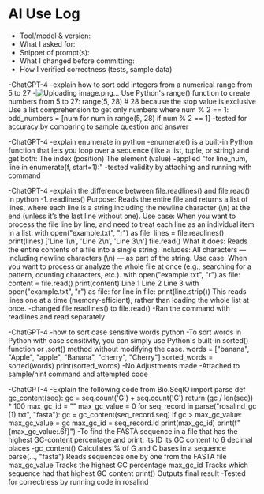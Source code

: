 # AI Use Log
- Tool/model & version:
- What I asked for:
- Snippet of prompt(s):
- What I changed before committing:
- How I verified correctness (tests, sample data)



-ChatGPT-4
-explain how to sort odd integers from a numerical range from 5 to 27
-![Uploading image.png…]()
Use Python's range() function to create numbers from 5 to 27:
range(5, 28)  # 28 because the stop value is exclusive
Use a list comprehension to get only numbers where num % 2 == 1:
odd_numbers = [num for num in range(5, 28) if num % 2 == 1]
-tested for accuracy by comparing to sample question and answer


-ChatGPT-4
-explain enumerate in python
-enumerate() is a built-in Python function that lets you loop over a sequence (like a list, tuple, or string) and get both:
The index (position)
The element (value)
-applied "for line_num, line in enumerate(f, start=1):" 
-tested validity by attaching and running with command 

-ChatGPT-4
-explain the difference between file.readlines() and file.read() in python
-1. readlines()
Purpose: Reads the entire file and returns a list of lines, where each line is a string including the newline character (\n) at the end (unless it’s the last line without one).
Use case: When you want to process the file line by line, and need to treat each line as an individual item in a list.
with open("example.txt", "r") as file:
    lines = file.readlines()
print(lines)
['Line 1\n', 'Line 2\n', 'Line 3\n']
file.read()
What it does: Reads the entire contents of a file into a single string.
Includes: All characters — including newline characters (\n) — as part of the string.
Use case: When you want to process or analyze the whole file at once (e.g., searching for a pattern, counting characters, etc.).
with open("example.txt", "r") as file:
    content = file.read()
print(content)
Line 1
Line 2
Line 3
with open("example.txt", "r") as file:
    for line in file:
        print(line.strip())
This reads lines one at a time (memory-efficient), rather than loading the whole list at once.
-changed file.readlines() to file.read()
-Ran the command with readlines and read separately

-ChatGPT-4
-how to sort case sensitive words python
-To sort words in Python with case sensitivity, you can simply use Python's built-in sorted() function or .sort() method without modifying the case.
words = ["banana", "Apple", "apple", "Banana", "cherry", "Cherry"]
sorted_words = sorted(words)
print(sorted_words)
-No Adjustments made
-Attached to sample/hint command and attempted code

-ChatGPT-4
-Explain the following code from Bio.SeqIO import parse def gc_content(seq): gc = seq.count('G') + seq.count('C') return (gc / len(seq)) * 100 max_gc_id = "" max_gc_value = 0 for seq_record in parse("rosalind_gc (1).txt", "fasta"): gc = gc_content(seq_record.seq) if gc > max_gc_value: max_gc_value = gc max_gc_id = seq_record.id print(max_gc_id) print(f"{max_gc_value:.6f}")
-To find the FASTA sequence in a file that has the highest GC-content percentage and print:
its ID
its GC content to 6 decimal places
-gc_content()	Calculates % of G and C bases in a sequence
parse(..., "fasta")	Reads sequences one by one from the FASTA file
max_gc_value	Tracks the highest GC percentage
max_gc_id	Tracks which sequence had that highest GC content
print()	Outputs final result
-Tested for correctness by running code in rosalind
